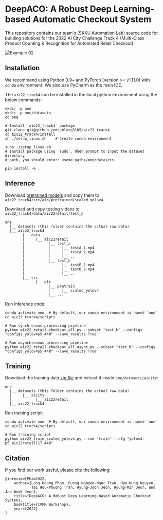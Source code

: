 # DeepACO: A Robust Deep Learning-based Automatic Checkout System

This repository contains our team's (SKKU Automation Lab) source code for 
building solutions for the 2022 AI City Challenge Track 4 
(Multi-Class Product Counting & Recognition for Automated Retail Checkout). 

![Example 02](docs/testA_2.gif)

## Installation

We recommend using Python 3.9+ and PyTorch (version >= v1.11.0) with `conda` environment.
We also use PyCharm as the main IDE. 

The `aic22_track4` can be installed in the local python environment using the below commands:

```shell
mkdir -p one
mkdir -p one/datasets
cd one

# Install `aic22_track4` package
git clone git@github.com:phlong3105/aic22_track4
cd aic22_track4/install
sh ./setup_linux.sh    # Create conda environment

sudo ./setup_linux.sh  
# Install package using `sudo`. When prompt to input the dataset directory 
# path, you should enter: <some-path>/one/datasets

pip install -e .
```

## Inference

Download [pretrained models](https://drive.google.com/drive/folders/1xKCGTWnGmZBu5treyh_2i8ppWVhiOoFq?usp=sharing) and copy them to `aic22_track4/src/aic/pretrained/scaled_yolov4`

Download and copy testing videos to `aic22_track4/data/aic22retail/test_b`
```text
one
  |__ datasets (this folder contains the actual raw data)
  |__ aic22_track4
        |__ data
        |     |__ aic22retail
        |           |__ test_a
        |           |     |__ testA_1.mp4
        |           |     |__ testA_2.mp4
        |           |     |__ ..
        |           |__ test_b
        |                 |__ testB_1.mp4
        |                 |__ testB_2.mp4
        |                 |__ ..
        |__ src
              |__ aic
                    |__ pretrain
                    |     |__ scaled_yolov4
                    |__ ...
```

Run inference code:
```shell
conda activate one  # By default, our conda environment is named `one`
cd aic22_track4/scripts

# Run synchronous processing pipeline
python aic22_retail_checkout_all.py --subset "test_b" --configs "configs_yolov4p5_448" --save_results True

# Run asynchronous processing pipeline
python aic22_retail_checkout_all_async.py --subset "test_b" --configs "configs_yolov4p5_448" --save_results True
```

## Training

Download the training data [zip file](https://drive.google.com/file/d/1fCp6iFTKTD8yPb_HF8unvqCumJcJ9uoZ/view?usp=sharing) and extract it inside `one/datasets/aicity`:
```text
one
  |__ datasets (this folder contains the actual raw data)
  |     |__ aicity
  |           |__ aic22retail
  |__ aic22_track4
```

Run training script:
```shell
conda activate one  # By default, our conda environment is named `one`
cd aic22_track4/scripts

# Run training script
python aic22_train_scaled_yolov4.py --run "train" --cfg "yolov4-p5_aic22retail117_448"
```

## Citation

If you find our work useful, please cite the following:

```text
@inreview{Pham2022,  
    author={Long Hoang Pham, Duong Nguyen-Ngoc Tran, Huy-Hung Nguyen, 
            Tai Huu-Phuong Tran, Hyung-Joon Jeon, Hyung-Min Jeon, and Jae Wook Jeon},  
    title={DeepACO: A Robust Deep Learning-based Automatic Checkout System},  
    booktitle={CVPR Workshop},
    year={2022}  
}
```
